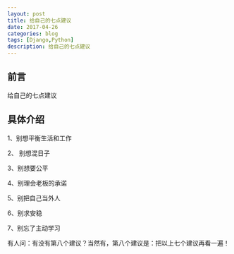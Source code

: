 ```yaml
---
layout: post
title: 给自己的七点建议
date: 2017-04-26
categories: blog
tags: [Django,Python]
description: 给自己的七点建议
---
```


## 前言

给自己的七点建议
## 具体介绍

1、别想平衡生活和工作


2、 别想混日子

3、别想要公平

4、别理会老板的承诺

5、别把自己当外人

6、别求安稳

7、别忘了主动学习


有人问：有没有第八个建议？当然有，第八个建议是：把以上七个建议再看一遍！